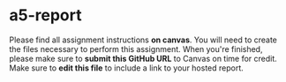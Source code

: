 # a5-report
Please find all assignment instructions **on canvas**. You will need to create the files necessary to perform this assignment. When you're finished, please make sure to **submit this GitHub URL** to Canvas on time for credit. Make sure to **edit this file** to include a link to your hosted report.
